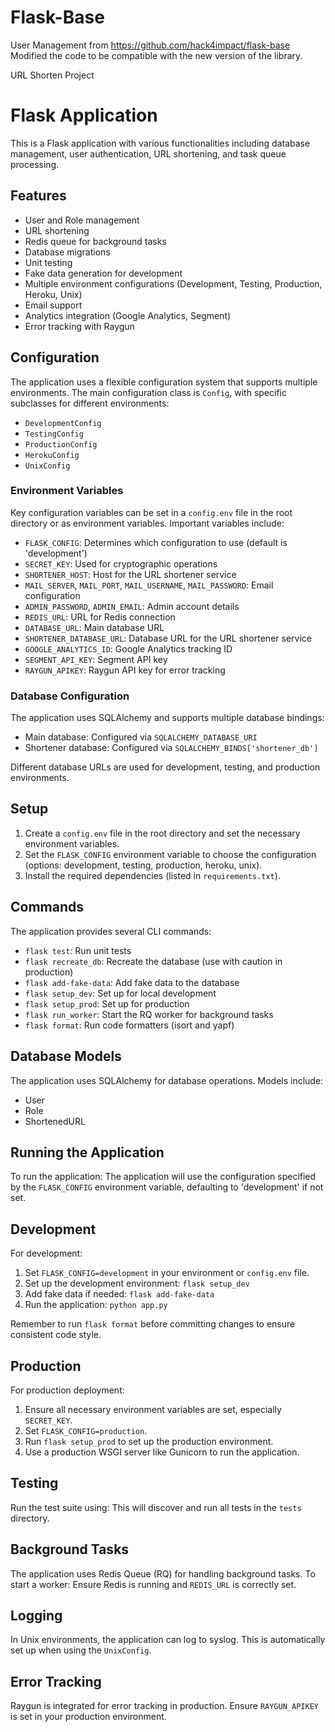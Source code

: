 # Flask-Base
 User Management from https://github.com/hack4impact/flask-base 
 Modified the code to be compatible with the new version of the library.
 
 URL Shorten Project

# Flask Application

This is a Flask application with various functionalities including database management, user authentication, URL shortening, and task queue processing.

## Features

- User and Role management
- URL shortening
- Redis queue for background tasks
- Database migrations
- Unit testing
- Fake data generation for development
- Multiple environment configurations (Development, Testing, Production, Heroku, Unix)
- Email support
- Analytics integration (Google Analytics, Segment)
- Error tracking with Raygun

## Configuration

The application uses a flexible configuration system that supports multiple environments. The main configuration class is `Config`, with specific subclasses for different environments:

- `DevelopmentConfig`
- `TestingConfig`
- `ProductionConfig`
- `HerokuConfig`
- `UnixConfig`

### Environment Variables

Key configuration variables can be set in a `config.env` file in the root directory or as environment variables. Important variables include:

- `FLASK_CONFIG`: Determines which configuration to use (default is 'development')
- `SECRET_KEY`: Used for cryptographic operations
- `SHORTENER_HOST`: Host for the URL shortener service
- `MAIL_SERVER`, `MAIL_PORT`, `MAIL_USERNAME`, `MAIL_PASSWORD`: Email configuration
- `ADMIN_PASSWORD`, `ADMIN_EMAIL`: Admin account details
- `REDIS_URL`: URL for Redis connection
- `DATABASE_URL`: Main database URL
- `SHORTENER_DATABASE_URL`: Database URL for the URL shortener service
- `GOOGLE_ANALYTICS_ID`: Google Analytics tracking ID
- `SEGMENT_API_KEY`: Segment API key
- `RAYGUN_APIKEY`: Raygun API key for error tracking

### Database Configuration

The application uses SQLAlchemy and supports multiple database bindings:

- Main database: Configured via `SQLALCHEMY_DATABASE_URI`
- Shortener database: Configured via `SQLALCHEMY_BINDS['shortener_db']`

Different database URLs are used for development, testing, and production environments.

## Setup

1. Create a `config.env` file in the root directory and set the necessary environment variables.
2. Set the `FLASK_CONFIG` environment variable to choose the configuration (options: development, testing, production, heroku, unix).
3. Install the required dependencies (listed in `requirements.txt`).

## Commands

The application provides several CLI commands:

- `flask test`: Run unit tests
- `flask recreate_db`: Recreate the database (use with caution in production)
- `flask add-fake-data`: Add fake data to the database
- `flask setup_dev`: Set up for local development
- `flask setup_prod`: Set up for production
- `flask run_worker`: Start the RQ worker for background tasks
- `flask format`: Run code formatters (isort and yapf)

## Database Models

The application uses SQLAlchemy for database operations. Models include:

- User
- Role
- ShortenedURL

## Running the Application

To run the application:
The application will use the configuration specified by the `FLASK_CONFIG` environment variable, defaulting to 'development' if not set.

## Development

For development:

1. Set `FLASK_CONFIG=development` in your environment or `config.env` file.
2. Set up the development environment: `flask setup_dev`
3. Add fake data if needed: `flask add-fake-data`
4. Run the application: `python app.py`

Remember to run `flask format` before committing changes to ensure consistent code style.

## Production

For production deployment:

1. Ensure all necessary environment variables are set, especially `SECRET_KEY`.
2. Set `FLASK_CONFIG=production`.
3. Run `flask setup_prod` to set up the production environment.
4. Use a production WSGI server like Gunicorn to run the application.

## Testing

Run the test suite using:
This will discover and run all tests in the `tests` directory.

## Background Tasks

The application uses Redis Queue (RQ) for handling background tasks. To start a worker:
Ensure Redis is running and `REDIS_URL` is correctly set.

## Logging

In Unix environments, the application can log to syslog. This is automatically set up when using the `UnixConfig`.

## Error Tracking

Raygun is integrated for error tracking in production. Ensure `RAYGUN_APIKEY` is set in your production environment.


